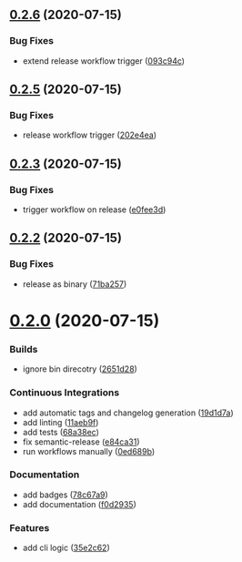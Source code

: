 ## [0.2.6](https://github.com/czerasz/go-blockinfile/compare/v0.2.5...v0.2.6) (2020-07-15)


### Bug Fixes

* extend release workflow trigger ([093c94c](https://github.com/czerasz/go-blockinfile/commit/093c94c3654834cffdbda4c6711d99a0347deb38))

## [0.2.5](https://github.com/czerasz/go-blockinfile/compare/v0.2.4...v0.2.5) (2020-07-15)


### Bug Fixes

* release workflow trigger ([202e4ea](https://github.com/czerasz/go-blockinfile/commit/202e4ea7aa9941b8e76cf062254cb3233ac020fc))

## [0.2.3](https://github.com/czerasz/go-blockinfile/compare/v0.2.2...v0.2.3) (2020-07-15)


### Bug Fixes

* trigger workflow on release ([e0fee3d](https://github.com/czerasz/go-blockinfile/commit/e0fee3d500b5ccf6576ab07a34d5dcacf079d677))

## [0.2.2](https://github.com/czerasz/go-blockinfile/compare/v0.2.1...v0.2.2) (2020-07-15)


### Bug Fixes

* release as binary ([71ba257](https://github.com/czerasz/go-blockinfile/commit/71ba257cfc61b2741ebf36b67dd9afa68ffc60a1))

# [0.2.0](https://github.com/czerasz/go-blockinfile/compare/v0.1.0...v0.2.0) (2020-07-15)


### Builds

* ignore bin direcotry ([2651d28](https://github.com/czerasz/go-blockinfile/commit/2651d28e9949c2baae093bf0b738660b39c1bc28))


### Continuous Integrations

* add automatic tags and changelog generation ([19d1d7a](https://github.com/czerasz/go-blockinfile/commit/19d1d7a7a95e92a226b285aee266db419b35f224))
* add linting ([11aeb9f](https://github.com/czerasz/go-blockinfile/commit/11aeb9ff0e3a61cbf50d25f9525a2111d4ea0120))
* add tests ([68a38ec](https://github.com/czerasz/go-blockinfile/commit/68a38ec501d10b71f6293268991a300c53875954))
* fix semantic-release ([e84ca31](https://github.com/czerasz/go-blockinfile/commit/e84ca318ac7bc59aa91e29d2c63f57dedfd66a6d))
* run workflows manually ([0ed689b](https://github.com/czerasz/go-blockinfile/commit/0ed689b68f15ee3f03141a7d8403bc62a3aaa86c))


### Documentation

* add badges ([78c67a9](https://github.com/czerasz/go-blockinfile/commit/78c67a97611b12933fecc9c2d22731d043d35209))
* add documentation ([f0d2935](https://github.com/czerasz/go-blockinfile/commit/f0d2935fc3e6ea81267e1bebcadbb041b3783c8c))


### Features

* add cli logic ([35e2c62](https://github.com/czerasz/go-blockinfile/commit/35e2c62942d5615d81a6ed60dfae320a881ad189))

